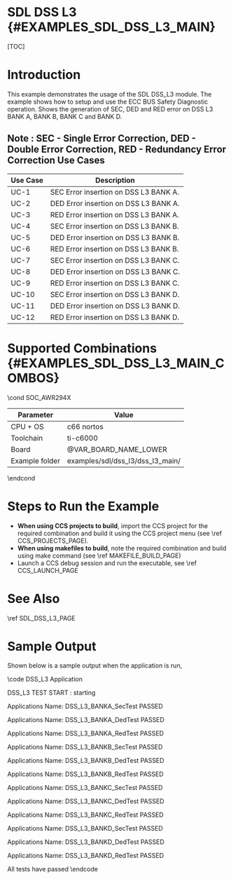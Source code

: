 # SDL DSS L3 {#EXAMPLES_SDL_DSS_L3_MAIN}

[TOC]

# Introduction

This example demonstrates the usage of the SDL DSS_L3 module. The example shows how to setup and use the ECC BUS Safety Diagnostic operation.
Shows the generation of SEC, DED and RED error on DSS L3 BANK A, BANK B, BANK C and BANK D.

Note : SEC - Single Error Correction, DED - Double Error Correction, RED - Redundancy Error Correction
Use Cases
---------

 Use Case | Description
 ---------|------------
 UC-1     | SEC Error insertion on DSS L3 BANK A.
 UC-2     | DED Error insertion on DSS L3 BANK A.
 UC-3     | RED Error insertion on DSS L3 BANK A.
 UC-4     | SEC Error insertion on DSS L3 BANK B.
 UC-5     | DED Error insertion on DSS L3 BANK B.
 UC-6     | RED Error insertion on DSS L3 BANK B.
 UC-7     | SEC Error insertion on DSS L3 BANK C.
 UC-8     | DED Error insertion on DSS L3 BANK C.
 UC-9     | RED Error insertion on DSS L3 BANK C.
 UC-10    | SEC Error insertion on DSS L3 BANK D.
 UC-11    | DED Error insertion on DSS L3 BANK D.
 UC-12    | RED Error insertion on DSS L3 BANK D.


# Supported Combinations {#EXAMPLES_SDL_DSS_L3_MAIN_COMBOS}

\cond SOC_AWR294X

 Parameter      | Value
 ---------------|-----------
 CPU + OS       | c66  nortos
 Toolchain      | ti-c6000
 Board          | @VAR_BOARD_NAME_LOWER
 Example folder | examples/sdl/dss_l3/dss_l3_main/

\endcond

# Steps to Run the Example

- **When using CCS projects to build**, import the CCS project for the required combination
  and build it using the CCS project menu (see \ref CCS_PROJECTS_PAGE).
- **When using makefiles to build**, note the required combination and build using
  make command (see \ref MAKEFILE_BUILD_PAGE)
- Launch a CCS debug session and run the executable, see \ref CCS_LAUNCH_PAGE

# See Also

\ref SDL_DSS_L3_PAGE

# Sample Output

Shown below is a sample output when the application is run,

\code
 DSS_L3 Application

 DSS_L3 TEST START : starting

 Applications Name: DSS_L3_BANKA_SecTest  PASSED

 Applications Name: DSS_L3_BANKA_DedTest  PASSED

 Applications Name: DSS_L3_BANKA_RedTest  PASSED

 Applications Name: DSS_L3_BANKB_SecTest  PASSED

 Applications Name: DSS_L3_BANKB_DedTest  PASSED

 Applications Name: DSS_L3_BANKB_RedTest  PASSED

 Applications Name: DSS_L3_BANKC_SecTest  PASSED

 Applications Name: DSS_L3_BANKC_DedTest  PASSED

 Applications Name: DSS_L3_BANKC_RedTest  PASSED

 Applications Name: DSS_L3_BANKD_SecTest  PASSED

 Applications Name: DSS_L3_BANKD_DedTest  PASSED

 Applications Name: DSS_L3_BANKD_RedTest  PASSED

 All tests have passed
\endcode


